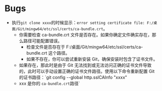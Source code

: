# Bugs
- 执行`git clone xxxx`的时候显示：`error setting certificate file: F:/桌面/Git/mingw64/etc/ssl/certs/ca-bundle.crt`。
  - 你需要检查 ca-bundle.crt 文件是否存在。如果你确定文件确实存在，那么路径可能配置错误。
    - 检查文件是否存在于 F:/桌面/Git/mingw64/etc/ssl/certs/ca-bundle.crt 这个路径。
    - 如果不存在，你可以尝试重新安装 Git，确保安装时包含了证书文件。
  - 如果存在，那此时是由于 Git 无法找到或无法访问正确的证书文件导致的，此时可以手动设置正确的证书文件路径。使用以下命令重新配置 Git 的证书路径：`git config --global http.sslCAInfo "xxxx"
  - xxx 是你的 `ca-bundle.crt`路径`
